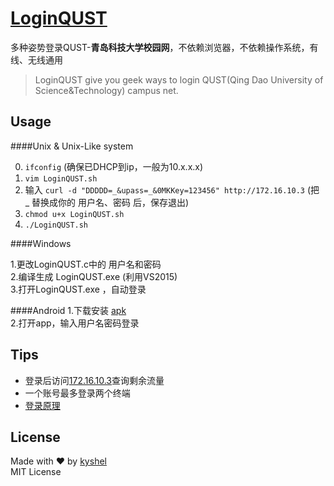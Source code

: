 # [LoginQUST](https://github.com/kyshel/LoginQUST)
多种姿势登录QUST-**青岛科技大学校园网**，不依赖浏览器，不依赖操作系统，有线、无线通用
>LoginQUST give you geek ways to login QUST(Qing Dao University of Science&Technology) campus net.

## Usage

####Unix & Unix-Like system

0. `ifconfig` (确保已DHCP到ip，一般为10.x.x.x)  
1.  `vim LoginQUST.sh`  
2.  输入 `curl -d "DDDDD=_&upass=_&0MKKey=123456" http://172.16.10.3` (把 _ 替换成你的 用户名、密码 后，保存退出)  
3.  `chmod u+x LoginQUST.sh`  
4.  `./LoginQUST.sh`   


####Windows

1.更改LoginQUST.c中的 用户名和密码  
2.编译生成 LoginQUST.exe  (利用VS2015)  
3.打开LoginQUST.exe ，自动登录  

####Android
1.下载安装 [apk](http://nic.qust.edu.cn/system/_content/download.jsp?urltype=news.DownloadAttachUrl&owner=967955788&wbfileid=253215)  
2.打开app，输入用户名密码登录

## Tips
- 登录后访问[172.16.10.3](http://172.16.10.3)查询剩余流量  
- 一个账号最多登录两个终端
- [登录原理](http://kyshel.github.io/LoginQUST/index.html?page=info)


## License
Made with ❤ by [kyshel](http://github.com/kyshel)  
MIT License
